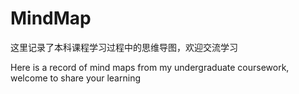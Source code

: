 # MindMap
这里记录了本科课程学习过程中的思维导图，欢迎交流学习

Here is a record of mind maps from my undergraduate coursework, welcome to share your learning
